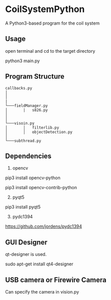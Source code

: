 # CoilSystemPython

A Python3-based program for the coil system

## Usage

open terminal and cd to the target directory

python3 main.py

## Program Structure
	
```
callbacks.py
│
│   
|
└───fieldManager.py
│   	|   s826.py
│  
│
└───visoin.py
│       │   filterlib.py
│       │   objectDetection.py
│  
└───subthread.py

```
## Dependencies

1. opencv

pip3 install opencv-python

pip3 install opencv-contrib-python

2. pyqt5

pip3 install pyqt5

3. pydc1394

https://github.com/jordens/pydc1394

## GUI Designer

qt-designer is used.

sudo apt-get install qt4-designer

## USB camera or Firewire Camera

Can specify the camera in vision.py
